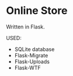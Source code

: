 # Online Store
Written in Flask.

USED:  
- SQLite database
- Flask-Migrate
- Flask-Uploads
- Flask-WTF